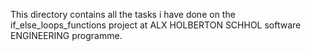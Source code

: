 This directory contains all the tasks i have done on the if_else_loops_functions project at ALX HOLBERTON SCHHOL software ENGINEERING programme.
